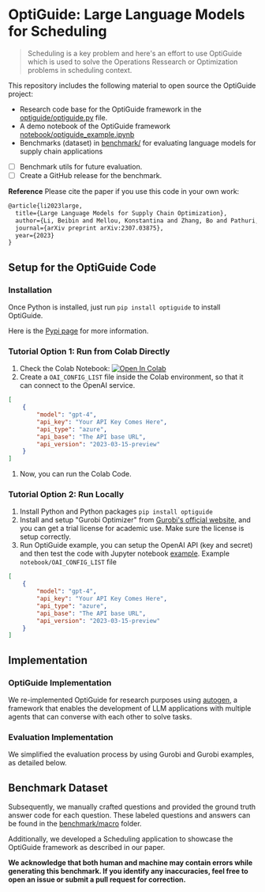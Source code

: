 # OptiGuide: Large Language Models for Scheduling

> Scheduling is a key problem and here's an effort to use OptiGuide which is used to solve the Operations Ressearch or Optimization problems in scheduling context.


This repository includes the following material to open source the OptiGuide project:
- Research code base for the OptiGuide framework in the [optiguide/optiguide.py](optiguide/optiguide.py) file.
- A demo notebook of the OptiGuide framework [notebook/optiguide_example.ipynb](notebook/optiguide_example.ipynb)
- Benchmarks (dataset) in [benchmark/](benchmark/) for evaluating language models for supply chain applications
- [ ] Benchmark utils for future evaluation.
- [ ] Create a GitHub release for the benchmark.

**Reference**
Please cite the paper if you use this code in your own work:
```latex
@article{li2023large,
  title={Large Language Models for Supply Chain Optimization},
  author={Li, Beibin and Mellou, Konstantina and Zhang, Bo and Pathuri, Jeevan and Menache, Ishai},
  journal={arXiv preprint arXiv:2307.03875},
  year={2023}
}
```

## Setup for the OptiGuide Code

### Installation
Once Python is installed, just run `pip install optiguide` to install OptiGuide.

Here is the [Pypi page](https://pypi.org/project/OptiGuide/) for more information.

### Tutorial Option 1: Run from Colab Directly
1. Check the Colab Notebook:
   [![Open In Colab](https://colab.research.google.com/assets/colab-badge.svg)](https://colab.research.google.com/drive/13eMJOcy79mhyEUYicSmbEm63KS7mzi33?usp=sharing)
2. Create a `OAI_CONFIG_LIST` file inside the Colab environment, so that it can connect to the OpenAI service.
  ```json
  [
      {
          "model": "gpt-4",
          "api_key": "Your API Key Comes Here",
          "api_type": "azure",
          "api_base": "The API base URL",
          "api_version": "2023-03-15-preview"
      }
  ]
  ```
1. Now, you can run the Colab Code.

### Tutorial Option 2: Run Locally
1. Install Python and Python packages `pip install optiguide`
2. Install and setup "Gurobi Optimizer" from [Gurobi's official website](https://www.gurobi.com/downloads/gurobi-software/), and you can get a trial license for academic use. Make sure the license is setup correctly.
3. Run OptiGuide example, you can setup the OpenAI API (key and secret) and then test the code with Jupyter notebook [example](`notebook/optiguide_example.ipynb`).
  Example `notebook/OAI_CONFIG_LIST` file
  ```json
  [
      {
          "model": "gpt-4",
          "api_key": "Your API Key Comes Here",
          "api_type": "azure",
          "api_base": "The API base URL",
          "api_version": "2023-03-15-preview"
      }
  ]
  ```


## Implementation
### OptiGuide Implementation
We re-implemented OptiGuide for research purposes using [autogen](https://github.com/microsoft/autogen), a framework that enables the development of LLM applications with multiple agents that can converse with each other to solve tasks.

### Evaluation Implementation
We simplified the evaluation process by using Gurobi and Gurobi examples, as detailed below.

## Benchmark Dataset
Subsequently, we manually crafted questions and provided the ground truth answer code for each question. These labeled questions and answers can be found in the [benchmark/macro](benchmark/macro/) folder.

Additionally, we developed a Scheduling application to showcase the OptiGuide framework as described in our paper.


**We acknowledge that both human and machine may contain errors while generating this benchmark. If you identify any inaccuracies, feel free to open an issue or submit a pull request for correction.**

